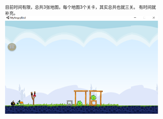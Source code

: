 目前时间有限，总共3张地图，每个地图3个关卡，其实总共也就三关。
有时间就补充。
![image](https://github.com/dddXia/MyAngryBird/blob/master/Images/%E6%84%A4%E6%80%92%E7%9A%84%E5%B0%8F%E9%B8%9F%E6%88%AA%E5%9B%BE.PNG)
